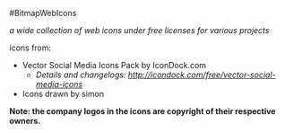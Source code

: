 #BitmapWebIcons

*a wide collection of web icons under free licenses for various projects*

icons from:

* Vector Social Media Icons Pack by IconDock.com
  * *Details and changelogs: <http://icondock.com/free/vector-social-media-icons>*
* Icons drawn by simon



**Note: the company logos in the icons are copyright of their respective owners.**